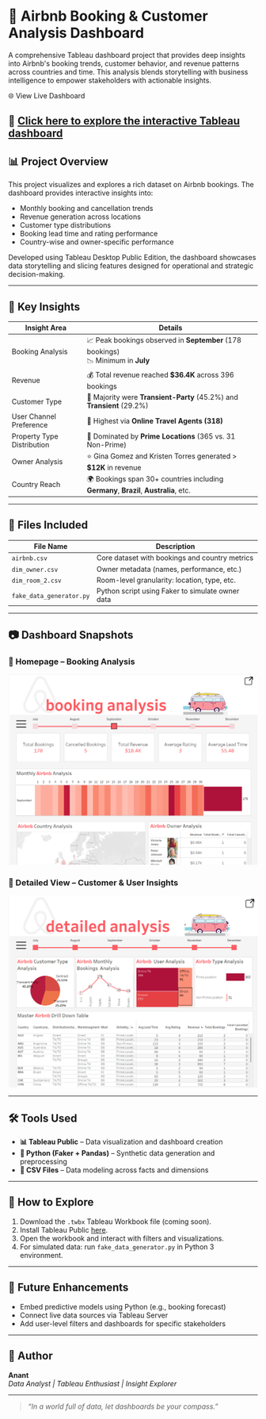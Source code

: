 # 🏡 Airbnb Booking & Customer Analysis Dashboard

A comprehensive Tableau dashboard project that provides deep insights into Airbnb's booking trends, customer behavior, and revenue patterns across countries and time. This analysis blends storytelling with business intelligence to empower stakeholders with actionable insights.

🌐 View Live Dashboard

## 🔗 [Click here to explore the interactive Tableau dashboard](https://public.tableau.com/views/AirbnbBookingsAnalysisFinal/DetailedAnalysis?:language=en-US&publish=yes&:sid=&:redirect=auth&:display_count=n&:origin=viz_share_link)

## 📊 Project Overview

This project visualizes and explores a rich dataset on Airbnb bookings. The dashboard provides interactive insights into:

- Monthly booking and cancellation trends
- Revenue generation across locations
- Customer type distributions
- Booking lead time and rating performance
- Country-wise and owner-specific performance

Developed using Tableau Desktop Public Edition, the dashboard showcases data storytelling and slicing features designed for operational and strategic decision-making.

---

## 📌 Key Insights

| Insight Area               | Details                                                                               |
| -------------------------- | ------------------------------------------------------------------------------------- |
| Booking Analysis           | 📈 Peak bookings observed in **September** (178 bookings)<br>📉 Minimum in **July**   |
| Revenue                    | 💰 Total revenue reached **$36.4K** across 396 bookings                               |
| Customer Type              | 👥 Majority were **Transient-Party** (45.2%) and **Transient** (29.2%)                |
| User Channel Preference    | 🧾 Highest via **Online Travel Agents (318)**                                         |
| Property Type Distribution | 📍 Dominated by **Prime Locations** (365 vs. 31 Non-Prime)                            |
| Owner Analysis             | ⭐ Gina Gomez and Kristen Torres generated > **$12K** in revenue                      |
| Country Reach              | 🌍 Bookings span 30+ countries including **Germany**, **Brazil**, **Australia**, etc. |

---

## 📁 Files Included

| File Name                | Description                                      |
| ------------------------ | ------------------------------------------------ |
| `airbnb.csv`             | Core dataset with bookings and country metrics   |
| `dim_owner.csv`          | Owner metadata (names, performance, etc.)        |
| `dim_room_2.csv`         | Room-level granularity: location, type, etc.     |
| `fake_data_generator.py` | Python script using Faker to simulate owner data |

---

## 📷 Dashboard Snapshots

### 🧭 Homepage – Booking Analysis

![Booking Analysis](./assets/Screenshot%202025-06-16%20145844.png)

### 📍 Detailed View – Customer & User Insights

![Detailed Analysis](./assets/Screenshot%202025-06-16%20150159.png)

---

## 🛠 Tools Used

- **📊 Tableau Public** – Data visualization and dashboard creation
- **🐍 Python (Faker + Pandas)** – Synthetic data generation and preprocessing
- **📄 CSV Files** – Data modeling across facts and dimensions

---

## 🚀 How to Explore

1. Download the `.twbx` Tableau Workbook file (coming soon).
2. Install Tableau Public [here](https://public.tableau.com/en-us/s/download).
3. Open the workbook and interact with filters and visualizations.
4. For simulated data: run `fake_data_generator.py` in Python 3 environment.

---

## 🔮 Future Enhancements

- Embed predictive models using Python (e.g., booking forecast)
- Connect live data sources via Tableau Server
- Add user-level filters and dashboards for specific stakeholders

---

## 👤 Author

**Anant**  
_Data Analyst | Tableau Enthusiast | Insight Explorer_

---

> _“In a world full of data, let dashboards be your compass.”_
